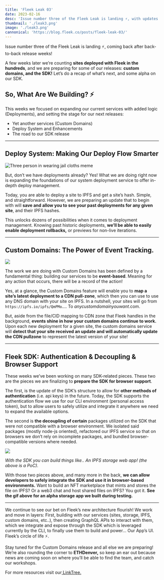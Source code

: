 ```yaml
---
title: 'Fleek Leak 03'
date: 2023-02-16
desc: 'Issue number three of the Fleek Leak is landing ⚡, with updates on custom domains and our SDK.'
thumbnail: './leak3.png'
image: './leak3.png'
cannonical: 'https://blog.fleek.co/posts/fleek-leak-03/'
---
```


Issue number three of the Fleek Leak is landing ⚡, coming back after back-to-back release weeks!

A few weeks later we’re counting **sites deployed with Fleek in the hundreds**, and we are preparing for some of our releases: **custom domains, and the SDK!** Let’s do a recap of what’s next, and some alpha on our SDK.

## So, What Are We Building? ⚡️

This weeks we focused on expanding our current services with added logic (Deployments), and setting the stage for our next releases:

- Yet another services (Custom Domains)
- Deploy System and Enhancements
- The road to our SDK release

---

## Deploy System: Making Our Deploy Flow Smarter

![Three person in wearing jail cloths meme](https://storage.fleek.ooo/27a60cdd-37d3-480c-ae88-3ad4ca886b13-bucket/imgs/image%201.png)

But, don’t we have deployments already? Yes! What we are doing right now is expanding the foundations of our system deployment service to offer in-depth deploy management.

Today, you are able to deploy a site to IPFS and get a site’s hash. Simple, and straightforward. However, we are preparing an update that to begin with will **save and allow you to see your past deployments for any given site**, and their IPFS hashes.

This unlocks dozens of possibilities when it comes to deployment management. Knowing past historic deployments, **we’ll be able to easily enable deployment rollbacks,** or previews for non-live iterations.

---

## Custom Domains: The Power of Event Tracking.

![](https://media.giphy.com/media/v1.Y2lkPTc5MGI3NjExMzBjZWY5ZGJkOTQwZDFjMDJkODk3M2VjODI2MzI3MjM5NGI3YTc3MCZjdD1n/KvD3fWqBEiZwyLjKu8/giphy.gif)

The work we are doing with Custom Domains has been defined by a fundamental thing: building our services to be **event-based**. Meaning for any action that occurs, there will be a record of the action!

Yes, at a glance, the Custom Domains feature will enable you to **map a site’s latest deployment to a CDN pull-zone**, which then you can use to use any DNS domain with your site on IPFS. In a nutshell, your sites will go from `https://ipfs.io/ipfs/QmPMo`…. To _anycustomdomainyouwant_.com.

But, aside from the file/CID mapping to CDN zone that Fleek handles in the background, **events shine in how your custom domains continue to work.** Upon each new deployment for a given site, the custom domains service will **detect that your site received an update and will automatically update the CDN pullzone** to represent the latest version of your site!

---

## Fleek SDK: Authentication & Decoupling & Browser Support

These weeks we’ve been working on many SDK-related pieces. These two are the pieces we are finalizing to **prepare the SDK for browser support**.

The first, is the update of the SDK’s structure to allow for **other methods of authentication** (i.e. api keys) in the future. Today, the SDK supports the authentication flow we use for our CLI environment (personal access token), but to allow users to safely utilize and integrate it anywhere we need to expand the available options.

The second is **the decoupling of certain** packages utilized on the SDK that were not compatible with a browser environment. We isolated said packages (mostly node-js oriented), refactored our IPFS service so that on browsers we don’t rely on incomplete packages, and bundled browser-compatible versions where needed.

![](https://storage.fleek.ooo/27a60cdd-37d3-480c-ae88-3ad4ca886b13-bucket/imgs/gif-sdk-test.gif)

_With the SDK you can build things like.. An IPFS storage web app! (the above is a PoC)._

With those two pieces above, and many more in the back, **we can allow developers to safely integrate the SDK and use it in browser-based environments.** Want to build an NFT marketplace that mints and stores the file on IPFS? Or a web3 chat and host shared files on IPFS? You got it. **See the gif above for an alpha storage app we built during testing.**

---

We continue to see our bet on Fleek’s new architecture flourish! We work and move in layers: First, building with our services (sites, storage, IPFS, custom domains, etc..), then creating GraphQL APIs to interact with them, which we integrate and expose through the SDK which is leveraged currently by the CLI, to finally use them to build and power… Our App’s UI. Fleek’s circle of life ⚡.

Stay tuned for the Custom Domains release and all else we are preparing! We’re also rounding the corner to **ETHDenver,** so keep an ear out because news are coming soon on where you’ll be able to find the team, and catch our workshops.

For more resources visit our[ LinkTree.](https://linktr.ee/fleek)

